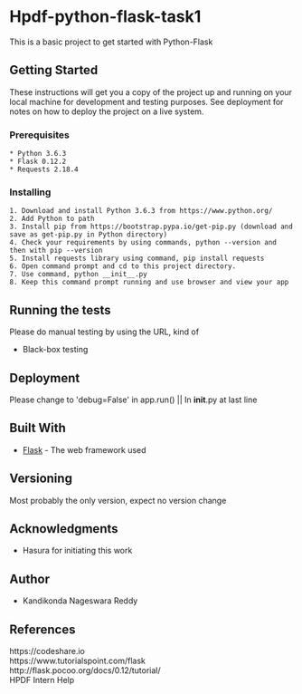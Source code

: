 # Hpdf-python-flask-task1
This is a basic project to get started with Python-Flask

## Getting Started

These instructions will get you a copy of the project up and running on your local machine for development and testing purposes. See deployment for notes on how to deploy the project on a live system.

### Prerequisites

```
* Python 3.6.3
* Flask 0.12.2
* Requests 2.18.4
```

### Installing

```
1. Download and install Python 3.6.3 from https://www.python.org/
2. Add Python to path
3. Install pip from https://bootstrap.pypa.io/get-pip.py (download and save as get-pip.py in Python directory)
4. Check your requirements by using commands, python --version and then with pip --version
5. Install requests library using command, pip install requests
6. Open command prompt and cd to this project directory.
7. Use command, python __init__.py
8. Keep this command prompt running and use browser and view your app
```

## Running the tests

Please do manual testing by using the URL, kind of 
* Black-box testing

## Deployment

Please change to 'debug=False' in app.run() || In __init__.py at last line

## Built With

* [Flask](http://flask.pocoo.org/) - The web framework used


## Versioning

Most probably the only version, expect no version change




## Acknowledgments

* Hasura for initiating this work
## Author

* Kandikonda Nageswara Reddy

## References

<p>https://codeshare.io <br> https://www.tutorialspoint.com/flask <br> http://flask.pocoo.org/docs/0.12/tutorial/<br> HPDF Intern Help</p>
